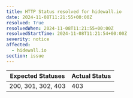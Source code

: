 ```yaml
---
title: HTTP Status resolved for hidewall.io
date: 2024-11-08T11:21:55+00:00Z
resolved: True
resolvedWhen: 2024-11-08T11:21:55+00:00Z
resolvedStartTime: 2024-11-08T11:21:54+00:00Z
severity: notice
affected:
  - hidewall.io
section: issue
---
```


| Expected Statuses | Actual Status  |
|-------------------|----------------|
| 200, 301, 302, 403 | 403 |
